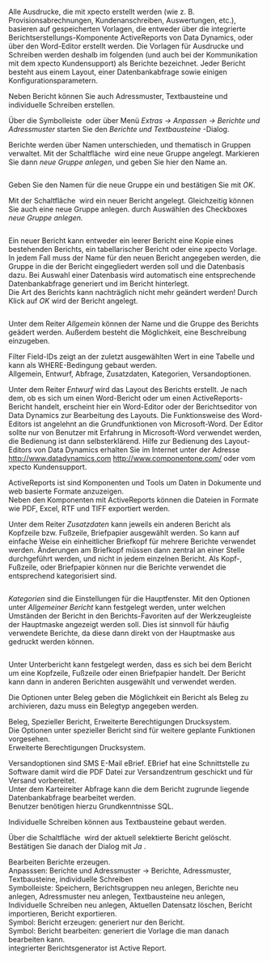 <!DOCTYPE html>
<html>
<head>
<meta charset="utf-8">
<meta name="viewport" content="width=device-width, initial-scale=1.0">
<title>100_Berichte_und_Adressmuster.md</title>
<link rel="stylesheet" href="https://stackedit.io/res-min/themes/base.css" />
<script type="text/javascript" src="https://cdn.mathjax.org/mathjax/latest/MathJax.js?config=TeX-AMS_HTML"></script>
</head>
<body><div class="container"><p>Alle Ausdrucke, die mit xpecto erstellt werden (wie z. B. Provisionsabrechnungen, Kundenanschreiben, Auswertungen, etc.), basieren auf gespeicherten Vorlagen, die entweder über die integrierte Berichtserstellungs-Komponente ActiveReports von Data Dynamics, oder über den Word-Editor erstellt werden. Die Vorlagen für Ausdrucke und Schreiben werden deshalb im folgenden (und auch bei der Kommunikation mit dem xpecto Kundensupport) als Berichte bezeichnet. Jeder Bericht besteht aus einem Layout, einer Datenbankabfrage sowie einigen Konfigurationsparametern. </p>

<p>Neben Bericht können Sie auch Adressmuster, Textbausteine und individuelle Schreiben erstellen.</p>

<p>Über die Symbolleiste <img src="http://xpecto.github.io/docs/img/img_1442245724286.png" alt="" title=""> oder über Menü <em>Extras → Anpassen → Berichte und Adressmuster</em> starten Sie den <em>Berichte und Textbausteine</em> -Dialog.</p>

<p>Berichte werden über Namen unterschieden, und thematisch in Gruppen verwaltet. Mit der Schaltfläche <img src="http://xpecto.github.io/docs/img/img_1424086630188.png" alt="" title=""> wird eine neue Gruppe angelegt. Markieren Sie dann <em>neue Gruppe anlegen</em>, und geben Sie hier den Name an.</p>

<p><img src="http://xpecto.github.io/docs/img/img_1424086718173.png" alt="" title=""></p>

<p>Geben Sie den Namen für die neue Gruppe ein und bestätigen Sie mit <em>OK</em>.</p>

<p>Mit der Schaltfläche <img src="http://xpecto.github.io/docs/img/img_1424086982407.png" alt="" title=""> wird ein neuer Bericht angelegt. Gleichzeitig können Sie auch eine neue Gruppe anlegen. durch Auswählen des Checkboxes <em>neue Gruppe anlegen.</em> </p>

<p><img src="http://xpecto.github.io/docs/img/img_1442319951175.png" alt="" title=""></p>

<p>Ein neuer Bericht kann entweder ein leerer Bericht eine Kopie eines bestehenden Berichts, ein tabellarischer Bericht oder eine xpecto Vorlage. In jedem Fall muss der Name für den neuen Bericht angegeben werden, die Gruppe in die der Bericht eingegliedert werden soll und die Datenbasis dazu. Bei Auswahl einer Datenbasis wird automatisch eine entsprechende Datenbankabfrage generiert und im Bericht hinterlegt.  <br>
Die Art des Berichts kann nachträglich nicht mehr geändert werden! Durch Klick auf <em>OK</em> wird der Bericht angelegt.</p>

<p><img src="http://xpecto.github.io/docs/img/img_1442317569556.png" alt="" title=""></p>

<p>Unter dem Reiter <em>Allgemein</em> können der Name und die Gruppe des Berichts geädert werden. Außerdem besteht die Möglichkeit, eine Beschreibung einzugeben.</p>

<p>Filter Field-IDs zeigt an der zuletzt ausgewählten Wert in eine Tabelle und kann als WHERE-Bedingung gebaut werden. <br>
Allgemein, Entwurf, Abfrage, Zusatzdaten, Kategorien, Versandoptionen.</p>

<p>Unter dem Reiter <em>Entwurf</em> wird das Layout des Berichts erstellt. Je nach dem, ob es sich um einen Word-Bericht oder um einen ActiveReports-Bericht handelt, erscheint hier ein Word-Editor  oder der Berichtseditor von Data Dynamics zur Bearbeitung des Layouts. Die Funktionsweise des Word-Editors ist angelehnt an die Grundfunktionen von Microsoft-Word. Der Editor sollte nur von Benutzer mit Erfahrung in Microsoft-Word verwendet werden, die Bedienung ist dann selbsterklärend. Hilfe zur Bedienung des Layout-Editors von Data Dynamics erhalten Sie im Internet unter der Adresse <a href="http://www.datadynamics.com">http://www.datadynamics.com</a>  <a href="http://www.componentone.com/">http://www.componentone.com/</a> oder vom xpecto Kundensupport.</p>

<p>ActiveReports ist sind Komponenten und Tools um Daten in Dokumente und web basierte Formate anzuzeigen. <br>
Neben den Komponenten mit ActiveReports können die Dateien in Formate wie PDF, Excel, RTF und TIFF exportiert werden.</p>

<p>Unter dem Reiter <em>Zusatzdaten</em> kann jeweils ein anderen Bericht als Kopfzeile bzw. Fußzeile, Briefpapier ausgewählt werden. So kann auf einfache Weise ein einheitlicher Briefkopf für mehrere Berichte verwendet werden. Änderungen am Briefkopf müssen dann zentral an einer Stelle durchgeführt werden, und nicht in jedem einzelnen Bericht. Als Kopf-, Fußzeile, oder Briefpapier können nur die Berichte verwendet die entsprechend kategorisiert sind.</p>

<p><img src="http://xpecto.github.io/docs/img/img_1442317999574.png" alt="" title=""></p>

<p><em>Kategorien</em> sind die Einstellungen für die Hauptfenster. Mit den Optionen unter <em>Allgemeiner Bericht</em> kann festgelegt werden, unter welchen Umständen der Bericht in den Berichts-Favoriten auf der Werkzeugleiste der Hauptmaske angezeigt werden soll. Dies ist sinnvoll für häufig verwendete Berichte, da diese dann direkt von der Hauptmaske aus gedruckt werden können.</p>

<p><img src="http://xpecto.github.io/docs/img/img_1424100723603.png" alt="" title=""></p>

<p>Unter Unterbericht kann festgelegt werden, dass es sich bei dem Bericht um eine Kopfzeile, Fußzeile oder einen Briefpapier handelt. Der Bericht kann dann in anderen Berichten ausgewählt und verwendet werden.</p>

<p>Die Optionen unter Beleg geben die Möglichkeit ein Bericht als Beleg zu archivieren, dazu muss ein Belegtyp angegeben werden.</p>

<p>Beleg, Spezieller Bericht, Erweiterte Berechtigungen Drucksystem. <br>
Die Optionen unter spezieller Bericht sind für weitere geplante Funktionen vorgesehen. <br>
Erweiterte Berechtigungen Drucksystem.</p>

<p>Versandoptionen sind SMS  E-Mail eBrief.  EBrief hat eine Schnittstelle zu Software damit wird die PDF Datei zur Versandzentrum geschickt und für Versand vorbereitet. <br>
Unter dem Karteireiter Abfrage kann die dem Bericht zugrunde liegende Datenbankabfrage bearbeitet werden.  <br>
Benutzer benötigen hierzu Grundkenntnisse SQL.</p>

<p>Individuelle Schreiben können aus Textbausteine gebaut werden.</p>

<p>Über die Schaltfläche <img src="http://xpecto.github.io/docs/img/img_1424865740751.png" alt="" title="">  wird der aktuell selektierte Bericht gelöscht. Bestätigen Sie danach der Dialog mit <em>Ja</em> <img src="http://xpecto.github.io/docs/img/img_1424865976218.png" alt="" title="">.</p>

<p>Bearbeiten Berichte erzeugen. <br>
Anpasssen: Berichte und Adressmuster → Berichte, Adressmuster, Textbausteine, individuelle Schreiben <br>
Symbolleiste: Speichern, Berichtsgruppen neu anlegen, Berichte neu anlegen, Adressmuster neu anlegen, Textbausteine neu anlegen, Individuelle Schreiben neu anlegen, Aktuellen Datensatz löschen, Bericht importieren, Bericht exportieren. <br>
Symbol: Bericht erzeugen: generiert nur den Bericht. <br>
Symbol: Bericht bearbeiten: generiert die Vorlage die man danach bearbeiten kann. <br>
integrierter Berichtsgenerator ist Active Report.</p></div></body>
</html>